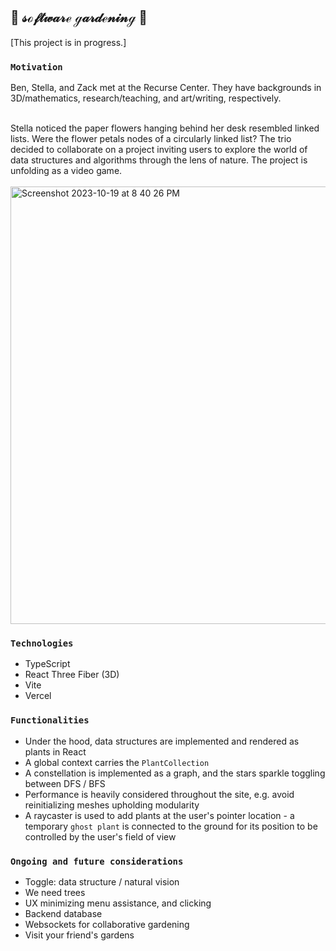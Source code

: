 ## 🌸 𝓈ℴ𝒻𝓉𝓌𝒶𝓇ℯ ℊ𝒶𝓇𝒹ℯ𝓃𝒾𝓃ℊ 🌱

[This project is in progress.]

### `Motivation`<br>

Ben, Stella, and Zack met at the Recurse Center. They have backgrounds in 3D/mathematics, research/teaching, and art/writing, respectively.<br><br>

Stella noticed the paper flowers hanging behind her desk resembled linked lists. Were the flower petals nodes of a circularly linked list? The trio decided to collaborate on a project inviting users to explore the world of data structures and algorithms through the lens of nature. The project is unfolding as a video game.<br><br>
<img width="700" alt="Screenshot 2023-10-19 at 8 40 26 PM" src="https://github.com/stella0000000/garden-structures/assets/112890821/18dbb75d-a312-4e2b-a7c3-3a54fa63b43d">


### `Technologies`<br>

- TypeScript
- React Three Fiber (3D)
- Vite
- Vercel

### `Functionalities`<br>

- Under the hood, data structures are implemented and rendered as plants in React
- A global context carries the `PlantCollection`
- A constellation is implemented as a graph, and the stars sparkle toggling between DFS / BFS
- Performance is heavily considered throughout the site, e.g. avoid reinitializing meshes upholding modularity
- A raycaster is used to add plants at the user's pointer location - a temporary `ghost plant` is connected to the ground for its position to be controlled by the user's field of view

### `Ongoing and future considerations`<br>

- Toggle: data structure / natural vision
- We need trees
- UX minimizing menu assistance, and clicking
- Backend database
- Websockets for collaborative gardening
- Visit your friend's gardens

